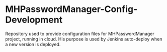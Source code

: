 # MHPasswordManager-Config-Development
Repository used to provide configuration files for MHPasswordManager project, running in cloud. His purpose is used by Jenkins auto-deploy when a new version is deployed.
